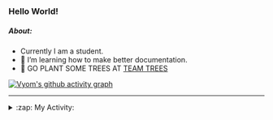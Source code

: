 ### Hello World!

##### About:
- Currently I am a student.
- 🌱 I’m learning how to make better documentation.
- 🌱 GO PLANT SOME TREES AT [TEAM TREES](https://teamtrees.org/)

[![Vyom's github activity graph](https://activity-graph.herokuapp.com/graph?username=Vyvy-vi)](https://github.com/ashutosh00710/github-readme-activity-graph)

---
<details>
  <summary>:zap: My Activity:</summary>
  
<!--START_SECTION:waka-->
![Code Time](http://img.shields.io/badge/Code%20Time-956%20hrs%2032%20mins-blue)

**I'm a Night 🦉** 

```text
🌞 Morning    94 commits     ███░░░░░░░░░░░░░░░░░░░░░░   13.45% 
🌆 Daytime    170 commits    ██████░░░░░░░░░░░░░░░░░░░   24.32% 
🌃 Evening    229 commits    ████████░░░░░░░░░░░░░░░░░   32.76% 
🌙 Night      206 commits    ███████░░░░░░░░░░░░░░░░░░   29.47%

```
📅 **I'm Most Productive on Sunday** 

```text
Monday       100 commits    ███░░░░░░░░░░░░░░░░░░░░░░   14.31% 
Tuesday      113 commits    ████░░░░░░░░░░░░░░░░░░░░░   16.17% 
Wednesday    85 commits     ███░░░░░░░░░░░░░░░░░░░░░░   12.16% 
Thursday     103 commits    ███░░░░░░░░░░░░░░░░░░░░░░   14.74% 
Friday       105 commits    ███░░░░░░░░░░░░░░░░░░░░░░   15.02% 
Saturday     76 commits     ██░░░░░░░░░░░░░░░░░░░░░░░   10.87% 
Sunday       117 commits    ████░░░░░░░░░░░░░░░░░░░░░   16.74%

```


📊 **This Week I Spent My Time On** 

```text
🔥 Editors: 
VS Code                  8 hrs 18 mins       █████████████████████████   100.0%

🐱‍💻 Projects: 
CSF                      6 hrs 36 mins       ████████████████████░░░░░   79.53% 
attendance-management-sys1 hr 19 mins        ████░░░░░░░░░░░░░░░░░░░░░   16.01% 
praise                   11 mins             ░░░░░░░░░░░░░░░░░░░░░░░░░   2.39% 
discord-bot              10 mins             ░░░░░░░░░░░░░░░░░░░░░░░░░   2.07%

```


 Last Updated on 14/11/2022 12:05:20 UTC
<!--END_SECTION:waka-->
</details>

